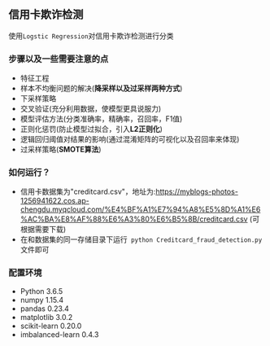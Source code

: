 ## 信用卡欺诈检测

使用`Logstic Regression`对信用卡欺诈检测进行分类

### 步骤以及一些需要注意的点

* 特征工程
* 样本不均衡问题的解决(**降采样以及过采样两种方式**)
* 下采样策略
* 交叉验证(充分利用数据，使模型更具说服力)
* 模型评估方法(分类准确率，精确率，召回率，F1值)
* 正则化惩罚(防止模型过拟合，引入**L2正则化**)
* 逻辑回归阈值对结果的影响(通过混淆矩阵的可视化以及召回率来体现)
* 过采样策略(**SMOTE算法**)


### 如何运行？

* 信用卡数据集为"creditcard.csv"，地址为:https://myblogs-photos-1256941622.cos.ap-chengdu.myqcloud.com/%E4%BF%A1%E7%94%A8%E5%8D%A1%E6%AC%BA%E8%AF%88%E6%A3%80%E6%B5%8B/creditcard.csv (可根据需要下载)
* 在和数据集的同一存储目录下运行` python Creditcard_fraud_detection.py`文件即可

### 配置环境

* Python 3.6.5
* numpy 1.15.4
* pandas 0.23.4
* matplotlib 3.0.2
* scikit-learn 0.20.0
* imbalanced-learn 0.4.3